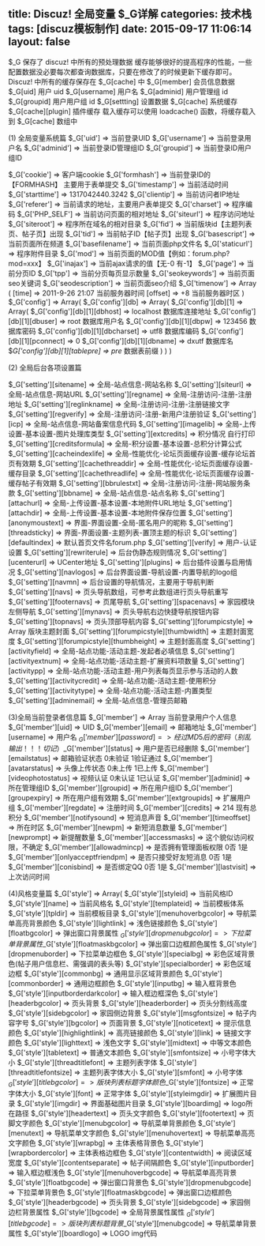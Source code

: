 title: Discuz! 全局变量 $_G详解
categories: 技术栈
tags: [discuz模板制作]
date: 2015-09-17 11:06:14
layout: false
---
$_G 保存了 discuz! 中所有的预处理数据
缓存能够很好的提高程序的性能，一些配置数据没必要每次都查询数据库，只要在修改了的时候更新下缓存即可。
Discuz! 中所有的缓存保存在 $_G[cache] 中
$_G[member]	会员信息数据
$_G[uid]	用户 uid
$_G[username]	用户名
$_G[adminid]	用户管理组 id
$_G[groupid]	用户用户组 id
$_G[settting]	设置数据
$_G[cache]	系统缓存
$_G[cache][plugin]	插件缓存
载入缓存可以使用 loadcache() 函数，将缓存载入到 $_G[cache] 数组中

(1) 全局变量系统篇
$_G['uid'] => 当前登录UID 
$_G['username'] => 当前登录用户名 
$_G['adminid'] => 当前登录ID管理组ID 
$_G['groupid'] => 当前登录ID用户组ID

$_G['cookie'] => 客户端cookie 
$_G['formhash'] => 当前登录ID的【FORMHASH】 主要用于表单提交
$_G['timestamp'] => 当前活动时间
$_G['starttime'] => 1317042440.3242
$_G['clientip'] => 当前访问者IP地址 
$_G['referer'] => 当前请求的地址，主要用户表单提交
$_G['charset'] => 程序编码
$_G['PHP_SELF'] => 当前访问页面的相对地址 
$_G['siteurl'] => 程序访问地址 
$_G['siteroot'] => 程序所在域名的相对目录
$_G['fid'] => 当前版块id【主题列表页、帖子页】出现 
$_G['tid'] => 当前帖子ID【帖子页】出现 
$_G['basescript'] => 当前页面所在频道
$_G['basefilename'] => 当前页面php文件名 
$_G['staticurl'] => 程序附件目录 
$_G['mod'] => 当前页面的MOD值【例如：forum.php?mod=xxx】
$_G['inajax'] => 当前ajax请求的值【无-0 有-1】
$_G['page'] => 当前分页ID
$_G['tpp'] => 当前分页每页显示数量
$_G['seokeywords'] => 当前页面seo关键词
$_G['seodescription'] => 当前页面seo介绍
$_G['timenow'] => Array
(
[time] => 2011-9-26 21:07 当前服务器时间
[offset] => +8 当前服务器时区
) 
$_G['config'] => Array(
    $_G['config'][db] => Array( 
        $_G['config'][db][1] => Array(
            $_G['config'][db][1][dbhost] => localhost 数据库连接地址
            $_G['config'][db][1][dbuser] => root 数据库用户名
            $_G['config'][db][1][dbpw] => 123456 数据库密码
            $_G['config'][db][1][dbcharset] => utf8 数据库编码
            $_G['config'][db][1][pconnect] => 0
            $_G['config'][db][1][dbname] => dxutf 数据库名
            $_G['config'][db][1][tablepre] => pre_ 数据表前缀
        )
    )
)
 
(2) 全局后台各项设置篇


<!--more-->


$_G['setting'][sitename] => 全局-站点信息-网站名称
$_G['setting'][siteurl] => 全局-站点信息-网站URL
$_G['setting'][regname] => 全局-注册访问-注册-注册地址
$_G['setting'][reglinkname] => 全局-注册访问-注册-注册链接文字
$_G['setting'][regverify] => 全局-注册访问-注册-新用户注册验证
$_G['setting'][icp] => 全局-站点信息-网站备案信息代码
$_G['setting'][imagelib] => 全局-上传设置-基本设置-图片处理库类型
$_G['setting'][extcredits] => 积分情况 自行打印
$_G['setting'][creditsformula] => 全局-积分设置-基本设置-总积分计算公式
$_G['setting'][cacheindexlife] => 全局-性能优化-论坛页面缓存设置-缓存论坛首页有效期
$_G['setting'][cachethreaddir] => 全局-性能优化-论坛页面缓存设置-缓存目录
$_G['setting'][cachethreadlife] => 全局-性能优化-论坛页面缓存设置-缓存帖子有效期
$_G['setting'][bbrulestxt] => 全局-注册访问-注册-网站服务条款
$_G['setting'][bbname] => 全局-站点信息-站点名称
$_G['setting'][attachurl] => 全局-上传设置-基本设置-本地附件URL地址
$_G['setting'][attachdir] => 全局-上传设置-基本设置-本地附件保存位置
$_G['setting'][anonymoustext] => 界面-界面设置-全局-匿名用户的昵称
$_G['setting'][threadsticky] => 界面-界面设置-主题列表-置顶主题的标识
$_G['setting'][defaultindex] => 默认首页文件名forum.php
$_G['setting'][verify] => 用户-认证设置
$_G['setting'][rewriterule] => 后台伪静态规则情况
$_G['setting'][ucenterurl] => UCenter地址
$_G['setting'][plugins] => 后台插件设置与启用情况
$_G['setting'][navlogos] => 后台界面设置-导航设置-内置导航的logo组
$_G['setting'][navmn] => 后台设置的导航情况，主要用于导航判断
$_G['setting'][navs] => 页头导航数组，可参考此数组进行页头导航重写
$_G['setting'][footernavs] => 页尾导航
$_G['setting'][spacenavs] => 家园模块左侧导航
$_G['setting'][mynavs] => 页头导航右边快捷导航按钮内容
$_G['setting'][topnavs] => 页头顶部导航内容
$_G['setting'][forumpicstyle] => Array 版块主题封面
$_G['setting'][forumpicstyle][thumbwidth] => 主题封面宽度
$_G['setting'][forumpicstyle][thumbheight] => 主题封面高度
$_G['setting'][activityfield] => 全局-站点功能-活动主题-发起者必填信息
$_G['setting'][activityextnum] => 全局-站点功能-活动主题-扩展资料项数量
$_G['setting'][activitypp] => 全局-站点功能-活动主题-用户列表每页显示参与活动的人数
$_G['setting'][activitycredit] => 全局-站点功能-活动主题-使用积分
$_G['setting'][activitytype] => 全局-站点功能-活动主题-内置类型
$_G['setting'][adminemail] => 全局-站点信息-管理员邮箱
 
 
(3)全局当前登录者信息篇
$_G['member'] => Array 当前登录用户个人信息
$_G['member'][uid] => UID
$_G['member'][email] => 邮箱地址
$_G['member'][username] => 用户名
$_G['member'][password] => 经过MD5后的密码（别乱输出！！！切记）$_G['member'][status] => 用户是否已经删除
$_G['member'][emailstatus] => 邮箱验证状态 0未验证 1验证通过
$_G['member'][avatarstatus] => 头像上传状态 0未上传 1已上传
$_G['member'][videophotostatus] => 视频认证 0未认证 1已认证
$_G['member'][adminid] => 所在管理组ID
$_G['member'][groupid] => 所在用户组ID
$_G['member'][groupexpiry] => 所在用户组有效期
$_G['member'][extgroupids] => 扩展用户组
$_G['member'][regdate] => 注册时间
$_G['member'][credits] => 214 现有总积分
$_G['member'][notifysound] => 短消息声音
$_G['member'][timeoffset] => 所在时区
$_G['member'][newpm] => 新短消息数量
$_G['member'][newprompt] => 新提醒数量
$_G['member'][accessmasks] => 这个貌似访问权限，不确定
$_G['member'][allowadmincp] => 是否拥有管理面板权限 0否 1是
$_G['member'][onlyacceptfriendpm] => 是否只接受好友短消息 0否 1是
$_G['member'][conisbind] => 是否绑定QQ 0否 1是
$_G['member'][lastvisit] => 上次访问时间

(4)风格变量篇
$_G['style'] => Array(
$_G['style'][styleid] => 当前风格ID
$_G['style'][name] => 当前风格名
$_G['style'][templateid] => 当前模板体系
$_G['style'][tpldir] => 当前模板目录
$_G['style'][menuhoverbgcolor] => 导航菜单高亮背景颜色
$_G['style'][lightlink] => 浅色链接颜色
$_G['style'][floatbgcolor] => 弹出窗口背景属性
$_G['style'][dropmenubgcolor] => 下拉菜单背景属性$_G['style'][floatmaskbgcolor] => 弹出窗口边框颜色属性
$_G['style'][dropmenuborder] => 下拉菜单边框色
$_G['style'][specialbg] => 彩色区域背景色(帖子用户信息栏、需强调的表头等)
$_G['style'][specialborder] => 彩色区域边框
$_G['style'][commonbg] => 通用显示区域背景颜色
$_G['style'][commonborder] => 通用边框颜色
$_G['style'][inputbg] => 输入框背景色
$_G['style'][inputborderdarkcolor] => 输入框边框深色
$_G['style'][headerbgcolor] => 页头背景
$_G['style'][headerborder] => 页头分割线高度
$_G['style'][sidebgcolor] => 家园侧边背景
$_G['style'][msgfontsize] => 帖子内容字号
$_G['style'][bgcolor] => 页面背景
$_G['style'][noticetext] => 提示信息颜色
$_G['style'][highlightlink] => 高亮链接颜色
$_G['style'][link] => 链接文字颜色
$_G['style'][lighttext] => 浅色文字
$_G['style'][midtext] => 中等文本颜色
$_G['style'][tabletext] => 普通文本颜色
$_G['style'][smfontsize] => 小号字体大小
$_G['style'][threadtitlefont] => 主题列表字体
$_G['style'][threadtitlefontsize] => 主题列表字体大小
$_G['style'][smfont] => 小号字体
$_G['style'][titlebgcolor] => 版块列表标题字体颜色$_G['style'][fontsize] => 正常字体大小
$_G['style'][font] => 正常字体
$_G['style'][styleimgdir] => 扩展图片目录
$_G['style'][imgdir] => 界面基础图片目录
$_G['style'][boardimg] => logo所在路径
$_G['style'][headertext] => 页头文字颜色
$_G['style'][footertext] => 页脚文字颜色
$_G['style'][menubgcolor] => 导航菜单背景颜色
$_G['style'][menutext] => 导航菜单文字颜色
$_G['style'][menuhovertext] => 导航菜单高亮文字颜色
$_G['style'][wrapbg] => 主体表格背景色
$_G['style'][wrapbordercolor] => 主体表格边框色
$_G['style'][contentwidth] => 阅读区域宽度
$_G['style'][contentseparate] => 帖子间隔颜色
$_G['style'][inputborder] => 输入框边框浅色
$_G['style'][menuhoverbgcode] => 导航菜单高亮背景
$_G['style'][floatbgcode] => 弹出窗口背景色
$_G['style'][dropmenubgcode] => 下拉菜单背景色
$_G['style'][floatmaskbgcode] => 弹出窗口边框颜色
$_G['style'][headerbgcode] => 页头背景
$_G['style'][sidebgcode] => 家园侧边栏背景属性
$_G['style'][bgcode] => 全局背景属性属性
$_G['style'][titlebgcode] => 版块列表标题背景$_G['style'][menubgcode] => 导航菜单背景属性
$_G['style'][boardlogo] => LOGO img代码
